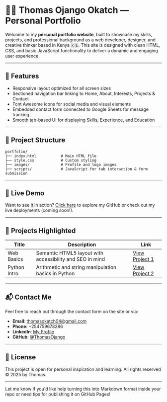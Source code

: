 

# 🧑‍💻 Thomas Ojango Okatch — Personal Portfolio

Welcome to my **personal portfolio website**, built to showcase my skills, projects, and professional background as a web developer, designer, and creative thinker based in Kenya 🇰🇪. This site is designed with clean HTML, CSS, and basic JavaScript functionality to deliver a dynamic and engaging user experience.

---

## 🌟 Features

- Responsive layout optimized for all screen sizes
- Sectioned navigation bar linking to Home, About, Interests, Projects & Contact
- Font Awesome icons for social media and visual elements
- Embedded contact form connected to Google Sheets for message tracking
- Smooth tab-based UI for displaying Skills, Experience, and Education

---

## 📁 Project Structure

```
portfolio/
├── index.html           # Main HTML file
├── style.css            # Custom styling
├── images/              # Profile and logo images
├── scripts/             # JavaScript for tab interaction & form submission
```

---

## 🚀 Live Demo

Want to see it in action? [Click here](https://github.com/ThomasOjango) to explore my GitHub or check out my live deployments (coming soon!).

---

## 🔗 Projects Highlighted

| Title       | Description                                                                 | Link                                                                 |
|-------------|-----------------------------------------------------------------------------|----------------------------------------------------------------------|
| Web Basics  | Semantic HTML5 layout with accessibility and SEO in mind                   | [View Project 1](https://github.com/ThomasOjango/wed-delopement-week-1-assigment.git) |
| Python Intro| Arithmetic and string manipulation basics in Python                        | [View Project 2](https://github.com/ThomasOjango/Intro-to-Python-Assignment.git)     |

---

## 📬 Contact Me

Feel free to reach out through the contact form on the site or via:
- **Email**: thomasokatch04@gmail.com  
- **Phone**: +254759678286  
- **LinkedIn**: [My Profile](https://www.linkedin.com/in/thomas-ojango-7617b620b/)
- **GitHub**: [@ThomasOjango](https://github.com/ThomasOjango)

---

## 📄 License

This project is open for personal inspiration and learning. All rights reserved © 2025 by Thomas.

---

Let me know if you'd like help turning this into Markdown format inside your repo or need tips for publishing it on GitHub Pages!
